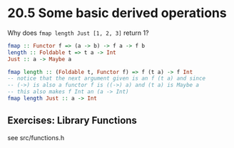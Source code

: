 # 20.5 Some basic derived operations

Why does `fmap length Just [1, 2, 3]` return 1?

```haskell
fmap :: Functor f => (a -> b) -> f a -> f b
length :: Foldable t => t a -> Int
Just :: a -> Maybe a

fmap length :: (Foldable t, Functor f) => f (t a) -> f Int
-- notice that the next argument given is an f (t a) and since
-- (->) is also a functor f is ((->) a) and (t a) is Maybe a
-- this also makes f Int an (a -> Int)
fmap length Just :: a -> Int
```

## Exercises: Library Functions

see src/functions.h
